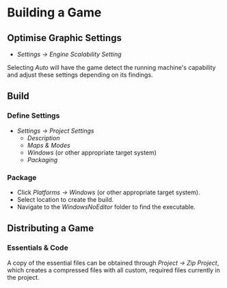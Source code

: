 # Building a Game

## Optimise Graphic Settings

- *Settings -> Engine Scalability Setting*

Selecting *Auto* will have the game detect the running machine's capability and adjust these settings depending on its findings.

## Build

### Define Settings

- *Settings -> Project Settings*
  - *Description*
  - *Maps & Modes*
  - *Windows* (or other appropriate target system)
  - *Packaging*

### Package

- Click *Platforms -> Windows* (or other appropriate target system).
- Select location to create the build.
- Navigate to the *WindowsNoEditor* folder to find the executable.

## Distributing a Game

### Essentials & Code

A copy of the essential files can be obtained through *Project -> Zip Project*, which creates a compressed files with all custom, required files currently in the project.
